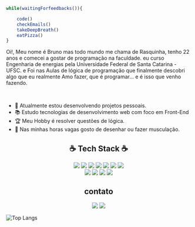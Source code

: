 ```javascript
while(waitingForfeedbacks()){

    code()
    checkEmails()
    takeDeepBreath()
    eatPizza()
}

```


<div>
  <p>Oi!, Meu nome é Bruno mas todo mundo me chama de Rasquinha, tenho 22 anos e comecei a gostar de programação na faculdade.
  eu curso Engenharia de energias pela Universidade Federal de Santa Catarina - UFSC. e
   Foi nas Aulas de lógica de programação que finalmente descobri algo que eu realmente Amo fazer, que é programar... e é isso que venho fazendo.</p>
    
  <br>   
  <div>
    <ul>
      <li> &#x1f50b; Atualmente estou desenvolvendo projetos pessoais.</li>
      <li> &#x1F4DA; Estudo tecnologias de desenvolvimento web com foco em Front-End</li>
      <li> &#x1F3C6; Meu Hobby é resolver questões de lógica.</li>
      <li> 💪 Nas minhas horas vagas gosto de desenhar ou fazer musculação.</li>
    </ul>
  </div>
</div>

<div align='center'>
   <h2> &#x2615; Tech Stack &#x2615; </h2>
    <div>
        <img src='https://img.shields.io/badge/TypeScript-%23181717?style=flat-square&logo=typescript'></img>
       <img src='https://img.shields.io/badge/JavaScript-%23181717?style=flat-square&logo=javascript'></img>
       <img src='https://img.shields.io/badge/Node.js-%23181717?style=flat-square&logo=node.js'></img>
       <img src='https://img.shields.io/badge/PHP-%23181717?style=flat-square&logo=php'></img>
       <img src='https://img.shields.io/badge/HTML5-%23181717?style=flat-square&logo=html5'></img>
       <img src='https://img.shields.io/badge/CSS3-%23181717?style=flat-square&logo=css3'></img>
       <img src='https://img.shields.io/badge/Sass-%23181717?style=flat-square&logo=sass'></img><br>
       <img src='https://img.shields.io/badge/Bootstrap-%23181717?style=flat-square&logo=bootstrap'></img>
       <img src='https://img.shields.io/badge/Tailwind_CSS-%23181717?style=flat-square&logo=tailwind-css'></img>
       <img src='https://img.shields.io/badge/MySQL-%23181717?style=flat-square&logo=mysql'></img>
        <img src='https://img.shields.io/badge/-jest-%23C21325?style=for-the-badge&logo=jest&logoColor=white'>
    </img>
  </div>
</div>

<div align='center'>
    <h2> contato </h2>
    <img src='https://img.shields.io/badge/-001.07.22_-%23181717?style=flat-square&logo=instagram'></img>
    <a href='https://github.com/Bruno-rasq' target='_blank'><img src='https://img.shields.io/badge/-Rasq__-%23181717?style=flat-square&logo=github'></img></a>
</div>

![Top Langs](https://github-readme-stats.vercel.app/api/top-langs/?username=Bruno-rasq&layout=compact)

